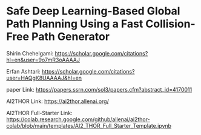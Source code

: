 # Safe Deep Learning-Based Global Path Planning Using a Fast Collision-Free Path Generator

Shirin Chehelgami: https://scholar.google.com/citations?hl=en&user=9o7mR3oAAAAJ

Erfan Ashtari: https://scholar.google.com/citations?user=HAQgK8UAAAAJ&hl=en

paper Link: https://papers.ssrn.com/sol3/papers.cfm?abstract_id=4170011

AI2THOR Link: https://ai2thor.allenai.org/

AI2THOR Full-Starter Link: https://colab.research.google.com/github/allenai/ai2thor-colab/blob/main/templates/AI2_THOR_Full_Starter_Template.ipynb

